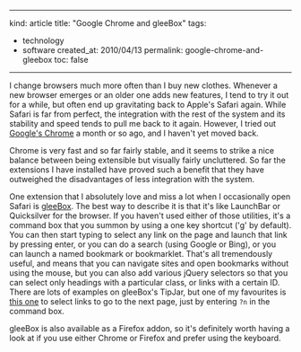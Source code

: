 -----
kind: article
title: "Google Chrome and gleeBox"
tags:
- technology
- software
created_at: 2010/04/13
permalink: google-chrome-and-gleebox
toc: false
-----

<p>I change browsers much more often than I buy new clothes. Whenever a new browser emerges or an older one adds new features, I tend to try it out for a while, but often end up gravitating back to Apple's Safari again. While Safari is far from perfect, the integration with the rest of the system and its stability and speed tends to pull me back to it again. However, I tried out <a href="http://www.google.co.uk/chrome">Google's Chrome</a> a month or so ago, and I haven't yet moved back.</p>

<p>Chrome is very fast and so far fairly stable, and it seems to strike a nice balance between being extensible but visually fairly uncluttered. So far the extensions I have installed have proved such a benefit that they have outweighed the disadvantages of less integration with the system.</p>

<p>One extension that I absolutely love and miss a lot when I occasionally open Safari is <a href="http://thegleebox.com/">gleeBox</a>. The best way to describe it is that it's like LaunchBar or Quicksilver for the browser. If you haven't used either of those utilities, it's a command box that you summon by using a one key shortcut ('g' by default). You can then start typing to select any link on the page and launch that link by pressing enter, or you can do a search (using Google or Bing), or you can launch a named bookmark or bookmarklet. That's all tremendously useful, and means that you can navigate sites and open bookmarks without using the mouse, but you can also add various jQuery selectors so that you can select only headings with a particular class, or links with a certain ID. There are lots of examples on gleeBox's TipJar, but one of my favourites is <a href="http://tipjar.thegleebox.com/next/">this one</a> to select links to go to the next page, just by entering <code>?n</code> in the command box.</p>

<p>gleeBox is also available as a Firefox addon, so it's definitely worth having a look at if you use either Chrome or Firefox and prefer using the keyboard.</p>



